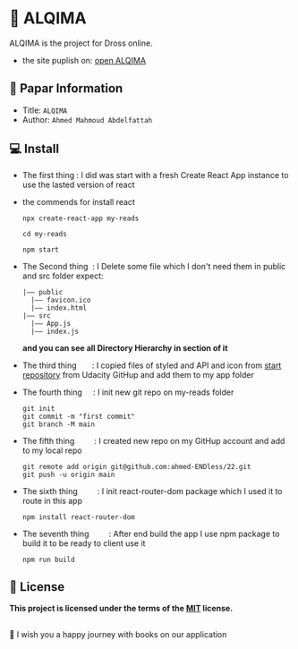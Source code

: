 # 📗 ALQIMA

ALQIMA is the project for Dross online.

- the site puplish on: [open ALQIMA](https://capable-conkies-4bf443.netlify.app/)

## 📝 Papar Information

- Title: `ALQIMA`
- Author: `Ahmed Mahmoud Abdelfattah`

## 💻 Install

- The first thing : I did was start with a fresh Create React App instance to use the lasted version of react
- the commends for install react

  ```
  npx create-react-app my-reads

  cd my-reads

  npm start
  ```

- The Second thing &nbsp;: I Delete some file which I don't need them in public and src folder expect:
  ```
  |—— public
    |—— favicon.ico
    |—— index.html
  |—— src
    |—— App.js
    |—— index.js
  ```
  **and you can see all Directory Hierarchy in section of it**
- The third thing &nbsp;&nbsp;&nbsp;&nbsp;&nbsp;&nbsp;: I copied files of styled and API and icon from [start repository](https://github.com/udacity/nd0191-c1-myreads/) from Udacity GitHup and add them to my app folder
- The fourth thing &nbsp;&nbsp;&nbsp;&nbsp;: I init new git repo on my-reads folder
  ```
  git init
  git commit -m "first commit"
  git branch -M main
  ```
- The fifth thing &nbsp;&nbsp;&nbsp;&nbsp;&nbsp;&nbsp;&nbsp;&nbsp;: I created new repo on my GitHup account and add to my local repo
  ```
  git remote add origin git@github.com:ahmed-ENDless/22.git
  git push -u origin main
  ```
- The sixth thing &nbsp;&nbsp;&nbsp;&nbsp;&nbsp;&nbsp;&nbsp;&nbsp;: I init react-router-dom package which I used it to route in this app
  ```
  npm install react-router-dom
  ```
- The seventh thing &nbsp;&nbsp;&nbsp;&nbsp;&nbsp;&nbsp;&nbsp;&nbsp;: After end build the app I use npm package to build it to be ready to client use it
  ```
  npm run build
  ```

## 🔑 License

**This project is licensed under the terms of the [MIT](https://choosealicense.com/licenses/mit/) license.**

##

👋 I wish you a happy journey with books on our application

<!-- # **MYREADS APP**
